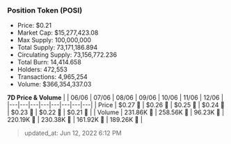 
  ### Position Token (POSI)
  - Price: $0.21
  - Market Cap: $15,277,423.08
  - Max Supply: 100,000,000
  - Total Supply: 73,171,186.894
  - Circulating Supply: 73,156,772.236
  - Total Burn: 14,414.658
  - Holders: 472,553
  - Transactions: 4,965,254
  - Volume: $366,354,337.03

  **7D Price & Volume**
  | | 06&#x2F;06 | 07&#x2F;06 | 08&#x2F;06 | 09&#x2F;06 | 10&#x2F;06 | 11&#x2F;06 | 12&#x2F;06 |
  |---|---|---|---|---|---|---|---|
  | Price | $0.27 🔻 | $0.26 🔻 | $0.25 🔻 | $0.24 🔻 | $0.23 🔻 | $0.22 🔻 | $0.21 🔻 |
  | Volume | 231.86K 🚀 | 258.56K 🚀 | 96.23K 🔻 | 220.19K 🚀 | 230.38K 🚀 | 161.92K 🔻 | 189.26K 🚀 |

  > updated_at: Jun 12, 2022 6:12 PM
